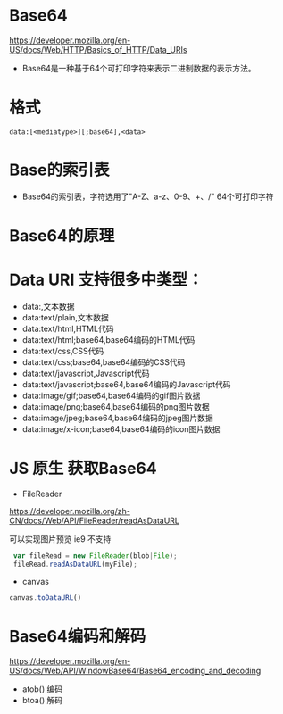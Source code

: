 # Base64

https://developer.mozilla.org/en-US/docs/Web/HTTP/Basics_of_HTTP/Data_URIs

* Base64是一种基于64个可打印字符来表示二进制数据的表示方法。

# 格式

```
data:[<mediatype>][;base64],<data>
```

# Base的索引表
* Base64的索引表，字符选用了"A-Z、a-z、0-9、+、/" 64个可打印字符

# Base64的原理

# Data URI 支持很多中类型：
  * data:,文本数据
  * data:text/plain,文本数据
  * data:text/html,HTML代码
  * data:text/html;base64,base64编码的HTML代码
  * data:text/css,CSS代码
  * data:text/css;base64,base64编码的CSS代码
  * data:text/javascript,Javascript代码
  * data:text/javascript;base64,base64编码的Javascript代码
  * data:image/gif;base64,base64编码的gif图片数据
  * data:image/png;base64,base64编码的png图片数据
  * data:image/jpeg;base64,base64编码的jpeg图片数据
  * data:image/x-icon;base64,base64编码的icon图片数据

  # JS 原生 获取Base64

* FileReader



https://developer.mozilla.org/zh-CN/docs/Web/API/FileReader/readAsDataURL

可以实现图片预览 ie9 不支持
```js
 var fileRead = new FileReader(blob|File);
 fileRead.readAsDataURL(myFile);
```

* canvas
```js
canvas.toDataURL()
```

# Base64编码和解码

https://developer.mozilla.org/en-US/docs/Web/API/WindowBase64/Base64_encoding_and_decoding

* atob() 编码
* btoa() 解码